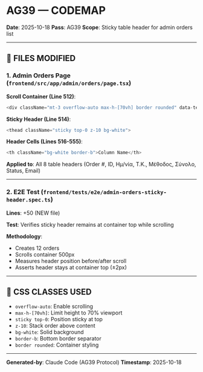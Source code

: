 # AG39 — CODEMAP

**Date**: 2025-10-18
**Pass**: AG39
**Scope**: Sticky table header for admin orders list

---

## 📂 FILES MODIFIED

### 1. Admin Orders Page (`frontend/src/app/admin/orders/page.tsx`)

**Scroll Container (Line 512)**:
```typescript
<div className="mt-3 overflow-auto max-h-[70vh] border rounded" data-testid="orders-scroll">
```

**Sticky Header (Line 514)**:
```typescript
<thead className="sticky top-0 z-10 bg-white">
```

**Header Cells (Lines 516-555)**:
```typescript
<th className="bg-white border-b">Column Name</th>
```

**Applied to**: All 8 table headers (Order #, ID, Ημ/νία, Τ.Κ., Μέθοδος, Σύνολο, Status, Email)

---

### 2. E2E Test (`frontend/tests/e2e/admin-orders-sticky-header.spec.ts`)

**Lines**: +50 (NEW file)

**Test**: Verifies sticky header remains at container top while scrolling

**Methodology**:
- Creates 12 orders
- Scrolls container 500px
- Measures header position before/after scroll
- Asserts header stays at container top (±2px)

---

## 🎨 CSS CLASSES USED

- `overflow-auto`: Enable scrolling
- `max-h-[70vh]`: Limit height to 70% viewport
- `sticky top-0`: Position sticky at top
- `z-10`: Stack order above content
- `bg-white`: Solid background
- `border-b`: Bottom border separator
- `border rounded`: Container styling

---

**Generated-by**: Claude Code (AG39 Protocol)
**Timestamp**: 2025-10-18
